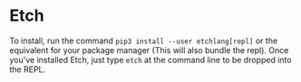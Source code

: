 # Etch

To install, run the command `pip3 install --user etchlang[repl]` or the equivalent for your package manager (This will also bundle the repl). Once you've installed Etch, just type `etch` at the command line to be dropped into the REPL.

